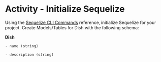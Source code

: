 # Activity - Initialize Sequelize

Using the [Sequelize CLI Commands](../resources/seq-cli.md) reference, initialize Sequelize for your project. Create Models/Tables for Dish with the following schema: 

**Dish**

```
- name (string) 

- description (string) 
```